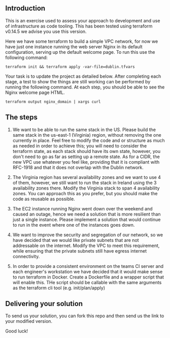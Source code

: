 ## Introduction

This is an exercise used to assess your approach to development and use of
infrastructure as code tooling. This has been tested using terraform v0.14.5 we advise you use 
this version.

Here we have some terraform to build a simple VPC network, for now we have just one instance running the web server 
Nginx in its default configuration, serving up the default welcome page. To run this use the following command:

```shell
terraform init && terraform apply -var-file=dublin.tfvars
```

Your task is to update the project as detailed below. 
After completing each stage, a test to show the things are still working can be performed by running the following command. At each step, you should be able to see the Nginx welcome 
page HTML.

```shell
terraform output nginx_domain | xargs curl
```

## The steps

1. We want to be able to run the same stack in the US. Please build the 
   same stack in the us-east-1 (Virginia) region, without removing the one 
   currently in place.  Feel free to modify the code and or structure 
   as much as needed in order to achieve this; you will need to consider 
   the terraform state, as each stack should have its own state, however, 
   you don't need to go as far as setting up a remote state. As for a CIDR,
   the new VPC use whatever you feel like, providing that it is compliant
   with RFC-1918 and that it does not overlap with the Dublin network.

1. The Virginia region has several availability zones and we want to use 4 
   of them, however, we still want to run the stack in Ireland using the 3 
   availability zones there. Modify the Virginia stack to span 4 
   availability zones. You can approach this as you prefer, but you should 
   make the code as reusable as possible.

1. The EC2 instance running Nginx went down over the weekend and caused an
   outage, hence we need a solution that is more resilient than just a 
   single instance. Please implement a solution that would continue to 
   run in the event where one of the instances goes down. 

1. We want to improve the security and segregation of our network, so
   we have decided that we would like private subnets that are not 
   addressable on the internet. Modify the VPC to meet this requirement,
   while ensuring that the private subnets still have egress internet
   connectivity.

1. In order to provide a consistent environment on the teams CI server and
   each engineer's workstation we have decided that it would make sense to
   run terraform in Docker. Create a Dockerfile and a wrapper script that
   will enable this. THe script should be callable with the same arguments
   as the terraform cli tool (e.g. init/plan/apply)

## Delivering your solution
To send us your solution, you can fork this repo and then send us the link to your modified version.

Good luck!

 

